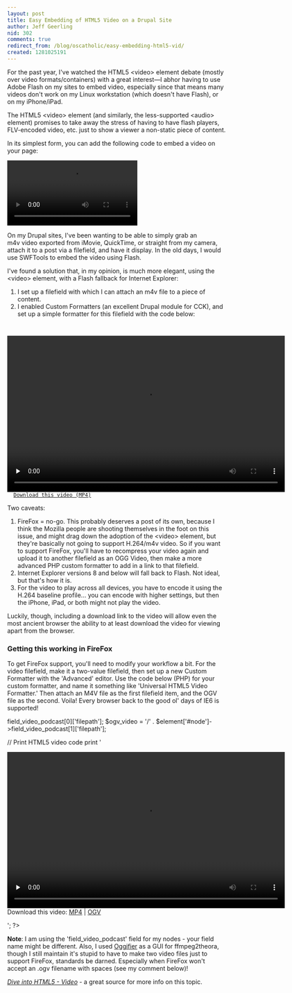 ```yaml
---
layout: post
title: Easy Embedding of HTML5 Video on a Drupal Site
author: Jeff Geerling
nid: 302
comments: true
redirect_from: /blog/oscatholic/easy-embedding-html5-vid/
created: 1281025191
---
```

<p>For the past year, I&#39;ve watched the HTML5&nbsp;&lt;video&gt; element debate (mostly over video formats/containers) with a great interest&mdash;I abhor having to use Adobe Flash on my sites to embed video, especially since that means many videos don&#39;t work on my Linux workstation (which doesn&#39;t have Flash), or on my iPhone/iPad.</p>
<p>The HTML5 &lt;video&gt; element (and similarly, the less-supported &lt;audio&gt; element) promises to take away the stress of having to have flash players, FLV-encoded video, etc. just to show a viewer a non-static piece of content.</p>
<p>In its simplest form, you can add the following code to embed a video on your page:</p>
<p><code><video src="video-file.m4v"></video></code></p>
<p>On my Drupal sites, I&#39;ve been wanting to be able to simply grab an m4v&nbsp;video exported from iMovie, QuickTime, or straight from my camera, attach it to a post via a filefield, and have it display. In the old days, I would use SWFTools&nbsp;to embed the video using Flash.</p>
<p>I&#39;ve found a solution that, in my opinion, is much more elegant, using the &lt;video&gt; element, with a Flash fallback for Internet Explorer:</p>
<ol>
<li>I set up a filefield with which I can attach an m4v file to a piece of content.</li>
<li>I enabled Custom Formatters (an excellent Drupal module for CCK), and set up a simple formatter for this filefield with the code below:</li>
</ol>
<!--break-->
<p><code><div class="html5-video-player">
  <video controls="controls" preload="none" width="640" height="360">
    <source src="[site-url]/[filefield-filepath]" type='video/mp4; codecs=&quot;avc1.42E01E, mp4a.40.2&quot;'>
    <object width="640" height="384" type="application/x-shockwave-flash" data="[site-url]/sites/all/libraries/flowplayer/flowplayer-3.2.2.swf">
      <param name="movie" value="[site-url]/sites/all/libraries/flowplayer/flowplayer-3.2.2.swf" />
      <param name="allowfullscreen" value="true" />
      <param name="flashvars" value=' &quot;[site-url]/[filefield-filepath]&quot;, &quot;autoPlay&quot;:false, &quot;autoBuffering&quot;:false, &quot;canvas&quot;:{&quot;backgroundColor&quot;:&quot;#000000&quot;}, &quot;scaling&quot;:&quot;fit&quot;}}' />
    </object>
  </video>
  <a href="[site-url]/[filefield-filepath]">Download this video (MP4)</a>
</div></code></p>
<p>Two caveats:</p>
<ol>
<li>FireFox = no-go. This probably deserves a post of its own, because I think the Mozilla people are shooting themselves in the foot on this issue, and might drag down the adoption of the &lt;video&gt; element, but they&#39;re basically not going to support H.264/m4v video. So if you want to support FireFox, you&#39;ll have to recompress your video again and upload it to another filefield&nbsp;as an OGG&nbsp;Video, then make a more advanced PHP custom formatter to add in a link to that filefield.</li>
<li>Internet Explorer versions 8 and below will fall back to Flash. Not ideal, but that&#39;s how it is.</li>
<li>For the video to play across all devices, you have to encode it using the H.264 baseline profile... you can encode with higher settings, but then the iPhone, iPad, or both might not play the video.</li>
</ol>
<p>Luckily, though, including a download link to the video will allow even the most ancient browser the ability to at least download the video for viewing apart from the browser.</p>
<h3>Getting this working in FireFox</h3>
<p>To get FireFox support, you'll need to modify your workflow a bit. For the video filefield, make it a two-value filefield, then set up a new Custom Formatter with the 'Advanced' editor. Use the code below (PHP) for your custom formatter, and name it something like 'Universal HTML5 Video Formatter.' Then attach an M4V file as the first filefield item, and the OGV file as the second. Voila! Every browser back to the good ol' days of IE6 is supported!</p>
<?php
// Define video file locations
$m4v_video = '/' . $element['#node']->field_video_podcast[0]['filepath'];
$ogv_video = '/' . $element['#node']->field_video_podcast[1]['filepath'];

// Print HTML5 video code
print '<div class="html5-video-player">
  <video controls="controls" preload="none" width="640" height="360">
    <source src="' . $m4v_video . '" type="video/mp4" />
    <source src="' . $ogv_video . '" type="video/ogg" />
    <object width="640" height="384" type="application/x-shockwave-flash" data="/sites/all/libraries/flowplayer/flowplayer-3.2.2.swf">
      <param name="movie" value="/sites/all/libraries/flowplayer/flowplayer-3.2.2.swf" />
      <param name="allowfullscreen" value="true" />
      <param name="flashvars" value=\'config={"clip": {"url": "' . $m4v_video . '", "autoPlay":false, "autoBuffering":false, "canvas":{"backgroundColor":"#000000"}, "scaling":"fit"}}\' />
    </object>
  </video>
  Download this video: <a href="' . $m4v_video . '">MP4</a> | <a href="' . $ogv_video . '">OGV</a>
</div>';
?>
<p><strong>Note</strong>: I am using the 'field_video_podcast' field for my nodes - your field name might be different. Also, I used <a href="http://taylanpince.com/blog/posts/oggifier-gui-wrapper-ffmpeg2theora/">Oggifier</a> as a GUI for ffmpeg2theora, though I still maintain it's stupid to have to make two video files just to support FireFox, standards be darned. Especially when FireFox won't accept an .ogv filename with spaces (see my comment below)!</p>
<p><em><a href="http://diveintohtml5.org/video.html">Dive into HTML5 - Video</a></em> - a great source for more info on this topic.</p>
